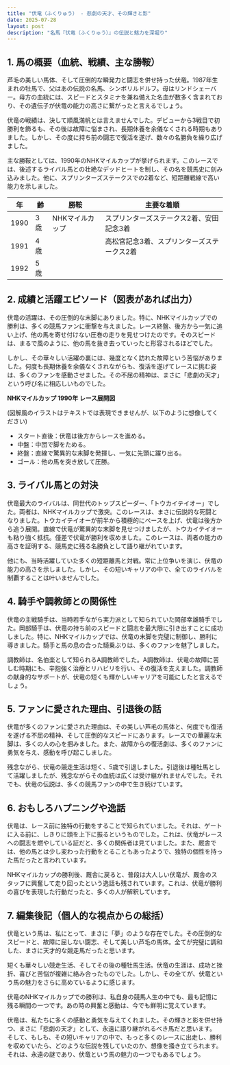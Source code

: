 ```yaml
---
title: "伏竜（ふくりゅう） - 悲劇の天才、その輝きと影"
date: 2025-07-28
layout: post
description: "名馬『伏竜（ふくりゅう）』の伝説と魅力を深堀り"
---
```


## 1. 馬の概要（血統、戦績、主な勝鞍）

芦毛の美しい馬体、そして圧倒的な瞬発力と闘志を併せ持った伏竜。1987年生まれの牡馬で、父はあの伝説の名馬、シンボリルドルフ。母はリンドシェーバー。母方の血統には、スピードとスタミナを兼ね備えた名血が数多く含まれており、その遺伝子が伏竜の能力の高さに繋がったと言えるでしょう。

伏竜の戦績は、決して順風満帆とは言えませんでした。デビューから3戦目で初勝利を飾るも、その後は故障に悩まされ、長期休養を余儀なくされる時期もありました。しかし、その度に持ち前の闘志で復活を遂げ、数々の名勝負を繰り広げました。

主な勝鞍としては、1990年のNHKマイルカップが挙げられます。このレースでは、後述するライバル馬との壮絶なデッドヒートを制し、その名を競馬史に刻み込みました。他に、スプリンターズステークスでの2着など、短距離戦線で高い能力を示しました。

| 年 | 齢 | 勝鞍 | 主要な着順 |
|---|---|---|---|
| 1990 | 3歳 | NHKマイルカップ | スプリンターズステークス2着、安田記念3着 |
| 1991 | 4歳 |  | 高松宮記念3着、スプリンターズステークス2着 |
| 1992 | 5歳 |  |  |


## 2. 成績と活躍エピソード（図表があれば出力）

伏竜の活躍は、その圧倒的な末脚にありました。特に、NHKマイルカップでの勝利は、多くの競馬ファンに衝撃を与えました。レース終盤、後方から一気に追い上げ、他の馬を寄せ付けない圧巻の走りを見せつけたのです。そのスピードは、まるで風のように、他の馬を抜き去っていったと形容されるほどでした。

しかし、その華々しい活躍の裏には、幾度となく訪れた故障という苦悩がありました。何度も長期休養を余儀なくされながらも、復活を遂げてレースに挑む姿は、多くのファンを感動させました。その不屈の精神は、まさに「悲劇の天才」という呼び名に相応しいものでした。

**NHKマイルカップ 1990年 レース展開図**

(図解風のイラストはテキストでは表現できませんが、以下のように想像してください)

* スタート直後：伏竜は後方からレースを進める。
* 中盤：中団で脚をためる。
* 終盤：直線で驚異的な末脚を発揮し、一気に先頭に躍り出る。
* ゴール：他の馬を突き放して圧勝。


## 3. ライバル馬との対決

伏竜最大のライバルは、同世代のトップスピーダー、「トウカイテイオー」でした。両者は、NHKマイルカップで激突。このレースは、まさに伝説的な死闘となりました。トウカイテイオーが前半から積極的にペースを上げ、伏竜は後方から追う展開。直線で伏竜が驚異的な末脚を見せつけましたが、トウカイテイオーも粘り強く抵抗。僅差で伏竜が勝利を収めました。このレースは、両者の能力の高さを証明する、競馬史に残る名勝負として語り継がれています。

他にも、当時活躍していた多くの短距離馬と対戦。常に上位争いを演じ、伏竜の能力の高さを示しました。しかし、その短いキャリアの中で、全てのライバルを制覇することは叶いませんでした。


## 4. 騎手や調教師との関係性

伏竜の主戦騎手は、当時若手ながら実力派として知られていた岡部幸雄騎手でした。岡部騎手は、伏竜の持ち前のスピードと闘志を最大限に引き出すことに成功しました。特に、NHKマイルカップでは、伏竜の末脚を完璧に制御し、勝利に導きました。騎手と馬の息の合った騎乗ぶりは、多くのファンを魅了しました。

調教師は、名伯楽として知られるA調教師でした。A調教師は、伏竜の故障に苦しむ時期にも、辛抱強く治療とリハビリを行い、その復活を支えました。調教師の献身的なサポートが、伏竜の短くも輝かしいキャリアを可能にしたと言えるでしょう。


## 5. ファンに愛された理由、引退後の話

伏竜が多くのファンに愛された理由は、その美しい芦毛の馬体と、何度でも復活を遂げる不屈の精神、そして圧倒的なスピードにあります。レースでの華麗な末脚は、多くの人の心を掴みました。また、故障からの復活劇は、多くのファンに勇気を与え、感動を呼び起こしました。

残念ながら、伏竜の競走生活は短く、5歳で引退しました。引退後は種牡馬として活躍しましたが、残念ながらその血統は広くは受け継がれませんでした。それでも、伏竜の伝説は、多くの競馬ファンの中で生き続けています。


## 6. おもしろハプニングや逸話

伏竜は、レース前に独特の行動をすることで知られていました。それは、ゲートに入る前に、しきりに頭を上下に振るというものでした。これは、伏竜がレースへの闘志を燃やしている証だと、多くの関係者は見ていました。また、厩舎では、他の馬とは少し変わった行動をとることもあったようで、独特の個性を持った馬だったと言われています。

NHKマイルカップの勝利後、厩舎に戻ると、普段は大人しい伏竜が、厩舎のスタッフに興奮して走り回ったという逸話も残されています。これは、伏竜が勝利の喜びを表現した行動だったと、多くの人が解釈しています。


## 7. 編集後記（個人的な視点からの総括）

伏竜という馬は、私にとって、まさに「夢」のような存在でした。その圧倒的なスピードと、故障に屈しない闘志、そして美しい芦毛の馬体。全てが完璧に調和した、まさに天才的な競走馬だったと思います。

短くも華々しい競走生活、そしてその後の種牡馬生活。伏竜の生涯は、成功と挫折、喜びと苦悩が複雑に絡み合ったものでした。しかし、その全てが、伏竜という馬の魅力をさらに高めているように感じます。

伏竜のNHKマイルカップでの勝利は、私自身の競馬人生の中でも、最も記憶に残る瞬間の一つです。あの時の興奮と感動は、今でも鮮明に覚えています。

伏竜は、私たちに多くの感動と勇気を与えてくれました。その輝きと影を併せ持つ、まさに「悲劇の天才」として、永遠に語り継がれるべき馬だと思います。  そして、もしも、その短いキャリアの中で、もっと多くのレースに出走し、勝利を収めていたら、どのような伝説を残していたのか、想像を掻き立てられます。それは、永遠の謎であり、伏竜という馬の魅力の一つでもあるでしょう。
